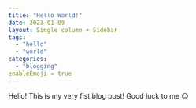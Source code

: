 ```yaml
---
title: "Hello World!"
date: 2023-01-09
layout: Single column + Sidebar
tags:
  - "hello"
  - "world"
categories:
  - "blogging"
enableEmoji = true 
---
```


Hello! 
This is my very fist blog post! 
Good luck to me :blush:
